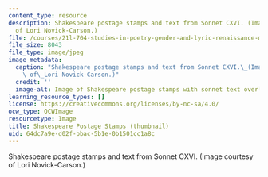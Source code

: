 ```yaml
---
content_type: resource
description: Shakespeare postage stamps and text from Sonnet CXVI. (Image courtesy
  of Lori Novick-Carson.)
file: /courses/21l-704-studies-in-poetry-gender-and-lyric-renaissance-men-and-women-writing-about-love-spring-2003/64dc7a9ed02fbbac5b1e0b1501cc1a8c_21l-704s03-th.jpg
file_size: 8043
file_type: image/jpeg
image_metadata:
  caption: "Shakespeare postage stamps and text from Sonnet CXVI.\_(Image courtesy\
    \ of\_Lori Novick-Carson.)"
  credit: ''
  image-alt: Image of Shakespeare postage stamps with sonnet text overlaid.
learning_resource_types: []
license: https://creativecommons.org/licenses/by-nc-sa/4.0/
ocw_type: OCWImage
resourcetype: Image
title: Shakespeare Postage Stamps (thumbnail)
uid: 64dc7a9e-d02f-bbac-5b1e-0b1501cc1a8c
---
```

Shakespeare postage stamps and text from Sonnet CXVI. (Image courtesy of Lori Novick-Carson.)